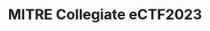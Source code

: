 ---
layout: page
title: MITRE Collegiate eCTF2023
description: Team Cacti (Zheyuan Ma, Gaoxiang Liu, Xi Tan, Md Armanuzzaman, Trevor Schupbach, Safayat Bin Hakim, Sagar Mohan, and Hiu Laam Chau) advised by Dr. Zhao and Dr. Hu placed 4th in MITRE eCTF 2023.
img: assets/img/CTF/MITREectf2023.png
importance: 1
category: CTF
---